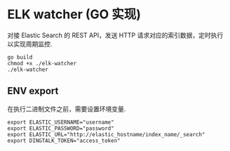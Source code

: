 # ELK watcher (GO 实现)

对接 Elastic Search 的 REST API，发送 HTTP 请求对应的索引数据，定时执行以实现周期监控.

```shell
go build
chmod +x ./elk-watcher
./elk-watcher
```

## ENV export

在执行二进制文件之前，需要设置环境变量.

```shell
export ELASTIC_USERNAME="username"
export ELASTIC_PASSWORD="password"
export ELASTIC_URL="http://elastic_hostname/index_name/_search"
export DINGTALK_TOKEN="access_token"
```


